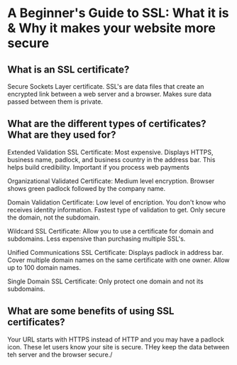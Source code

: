 # A Beginner's Guide to SSL: What it is & Why it makes your website more secure
## What is an SSL certificate?
Secure Sockets Layer certificate. SSL's are data files that create an encrypted link between a web server and a browser. Makes sure data passed between them is private.
## What are the different types of certificates? What are they used for?
Extended Validation SSL Certificate: Most expensive. Displays HTTPS, business name, padlock, and business country in the address bar. This helps build credibility. Important if you process web payments

Organizational Validated Certificate: Medium level encryption. Browser shows green padlock followed by the company name.

Domain Validation Certificate: Low level of encription. You don't know who receives identity information. Fastest type of validation to get. Only secure the domain, not the subdomain.

Wildcard SSL Certificate: Allow you to use a certificate for domain and subdomains. Less expensive than purchasing multiple SSL's.

Unified Communications SSL Certificate: Displays padlock in address bar. Cover multiple domain names on the same certificate with one owner. Allow up to 100 domain names.

Single Domain SSL Certificate: Only protect one domain and not its subdomains.

## What are some benefits of using SSL certificates?
Your URL starts with HTTPS instead of HTTP and you may have a padlock icon. These let users know your site is secure. THey keep the data between teh server and the browser secure./